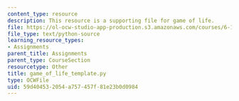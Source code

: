 ```yaml
---
content_type: resource
description: This resource is a supporting file for game of life.
file: https://ol-ocw-studio-app-production.s3.amazonaws.com/courses/6-189-a-gentle-introduction-to-programming-using-python-january-iap-2011/59d404532054a757457f81e23b0d0984_game_of_life_template.py
file_type: text/python-source
learning_resource_types:
- Assignments
parent_title: Assignments
parent_type: CourseSection
resourcetype: Other
title: game_of_life_template.py
type: OCWFile
uid: 59d40453-2054-a757-457f-81e23b0d0984
---
```

